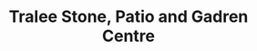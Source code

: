 ---
title: "Tralee Stone, Patio and Gadren Centre"
url: /tralee/tralee-stone-patio-and-gadren-centre/
shop: garden centre
---